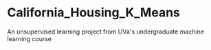 # California_Housing_K_Means
An unsupervised learning project from UVa's undergraduate machine learning course
